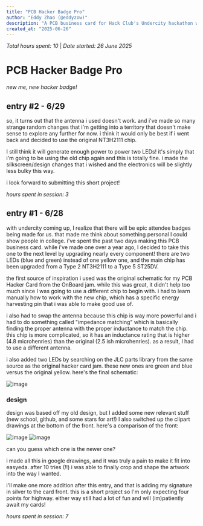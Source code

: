 ```yaml
---
title: "PCB Hacker Badge Pro"
author: "Eddy Zhao (@eddyzow)"
description: "A PCB business card for Hack Club's Undercity hackathon with Type 5 NFC, two LEDs, increased field range, and additional updated information about myself."
created_at: "2025-06-26"
---
```


*Total hours spent: 10* | *Date started: 26 June 2025*

# PCB Hacker Badge Pro
_new me, new hacker badge!_

## entry #2 - 6/29

so, it turns out that the antenna i used doesn't work. and i've made so many strange random changes that i'm getting into a territory that doesn't make sense to explore any further for now. i think it would only be best if i went back and decided to use the original NT3H2111 chip.

I still think it will generate enough power to power two LEDs! it's simply that i'm going to be using the old chip again and this is totally fine. i made the silkscreen/design changes that i wished and the electronics will be slightly less bulky this way.

i look forward to submitting this short project!

_hours spent in session: 3_

## entry #1 - 6/28

with undercity coming up, I realize that there will be epic attendee badges being made for us. that made me think about something personal I could show people in college. i've spent the past two days making this PCB business card. while i've made one over a year ago, I decided to take this one to the next level by upgrading nearly every component! there are two LEDs (blue and green) instead of one yellow one, and the main chip has been upgraded from a Type 2 NT3H2111 to a Type 5 ST25DV. 

the first source of inspiration i used was the original schematic for my PCB Hacker Card from the OnBoard jam. while this was great, it didn't help too much since I was going to use a different chip to begin with. i had to learn manually how to work with the new chip, which has a specific energy harvesting pin that i was able to make good use of.

i also had to swap the antenna because this chip is way more powerful and i had to do something called "impedance matching" which is basically finding the proper antenna with the proper inductance to match the chip. this chip is more complicated, so it has an inductance rating that is higher (4.8 microhenries) than the original (2.5 ish microhenries). as a result, I had to use a different antenna.

i also added two LEDs by searching on the JLC parts library from the same source as the original hacker card jam. these new ones are green and blue versus the original yellow. here's the final schematic:

![image](https://github.com/user-attachments/assets/1258719f-2eb7-4888-bc24-e0a3b4bdb593)

### design

design was based off my old design, but I added some new relevant stuff (new school, github, and some stars for art!) I also switched up the clipart drawings at the bottom of the front. here's a comparison of the front:

![image](https://github.com/user-attachments/assets/5d5482ad-2c16-4776-9fce-7ed2d826fc52)
![image](https://github.com/user-attachments/assets/9991b72b-87ec-4ccc-8091-fc57f6e8e5bb)

can you guess which one is the newer one?

i made all this in google drawings, and it was truly a pain to make it fit into easyeda. after 10 tries (!!) i was able to finally crop and shape the artwork into the way I wanted.

i'll make one more addition after this entry, and that is adding my signature in silver to the card front. this is a short project so I'm only expecting four points for highway. either way still had a lot of fun and will (im)patiently await my cards!

_hours spent in session: 7_
